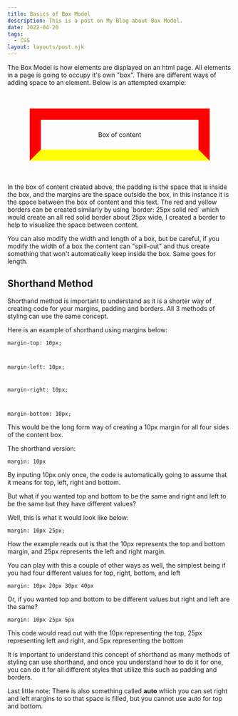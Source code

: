 ```yaml
---
title: Basics of Box Model
description: This is a post on My Blog about Box Model.
date: 2022-04-20
tags:
  - CSS
layout: layouts/post.njk
---
```

<p class="intro">The Box Model is how elements are displayed on an html page. All elements in a page is going to occupy it's own "box". There are different ways of adding space to an element. Below is an attempted example:</p>
<p class="example">
<style>
    .example {
        border: 25px solid red;
        border-bottom-color: yellow;
        padding: 25px;
        margin: 50px;
        text-align: center;
    }
</style>
Box of content
</p>
<p> In the box of content created above, the padding is the space that is inside the box, and the margins are the space outside the box, in this instance it is the space between the box of content and this text. The red and yellow borders can be created similarly by using `border: 25px solid red` which would create an all red solid border about 25px wide, I created a border to help to visualize the space between content.

<p>You can also modify the width and length of a box, but be careful, if you modify the width of a box the content can "spill-out" and thus create something that won't automatically keep inside the box. Same goes for length.

<h2>Shorthand Method</h2>
<p>Shorthand method is important to understand as it is a shorter way of creating code for your margins, padding and borders. All 3 methods of styling can use the same concept.
<p>Here is an example of shorthand using margins below:<p>
<p><code>margin-top: 10px;</p>
<p>margin-left: 10px;</p>
<p>margin-right: 10px;</p>
<p>margin-bottom: 10px;</code></p>
<p>This would be the long form way of creating a 10px margin for all four sides of the content box.

<p>The shorthand version:</p>
<p><code>margin: 10px</code></p>

<p>By inputing 10px only once, the code is automatically going to assume that it means for top, left, right and bottom.</p>

<p>But what if you wanted top and bottom to be the same and right and left to be the same but they have different values?</p>
<p>Well, this is what it would look like below:</p>
<p><code>margin: 10px 25px;</code></p>
<p>How the example reads out is that the 10px represents the top and bottom margin, and 25px represents the left and right margin.</p>

<p>You can play with this a couple of other ways as well, the simplest being if you had four different values for top, right, bottom, and left</p>

<p><code>margin: 10px 20px 30px 40px</code></p>

<p>Or, if you wanted top and bottom to be different values but right and left are the same?</p>
<p><code>margin: 10px 25px 5px</code></p>
<p>This code would read out with the 10px representing the top, 25px representing left and right, and 5px representing the bottom</p>

<p>It is important to understand this concept of shorthand as many methods of styling can use shorthand, and once you understand how to do it for one, you can do it for all different styles that utilize this such as padding and borders.</p>

<footer>Last little note: There is also something called <strong>auto</strong> which you can set right and left margins to so that space is filled, but you cannot use auto for top and bottom.